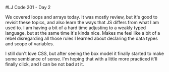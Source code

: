 #LJ Code 201 - Day 2  

We covered loops and arrays today. It was mostly review, but it's good to revisit these topics, and also learn the ways that JS differs from what I am used to. I am having a bit of a hard time adjusting to a weakly typed language, but at the same time it's kinda nice. Makes me feel like a bit of a rebel disregarding all those rules I learned about declaring the data types and scope of variables.

I still don't love CSS, but after seeing the box model it finally started to make some semblance of sense. I'm hoping that with a little more practiced it'll finally click, and I can be not bad at it.
